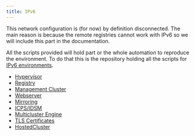 ```yaml
---
title: IPv6
---
```


This network configuration is (for now) by definition disconnected. The main reason is because the remote registries cannot work with IPv6 so we will include this part in the documentation.

All the scripts provided will hold part or the whole automation to reproduce the environment. To do that this is the repository holding all the scripts for [IPv6 environments](https://github.com/jparrill/hypershift-disconnected/tree/main/assets/ipv6).

- [Hypervisor](hypervisor/)
- [Registry](registry/)
- [Management Cluster](management-cluster/)
- [Webserver](webserver/)
- [Mirroring](mirror/)
- [ICPS/IDSM](icsp/)
- [Multicluster Engine](mce/)
- [TLS Certificates](tls-certificates/)
- [HostedCluster](hostedcluster/)